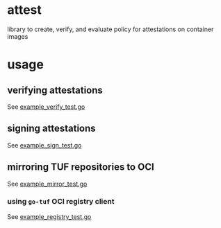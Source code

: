# attest
library to create, verify, and evaluate policy for attestations on container images

# usage
## verifying attestations
See [example_verify_test.go](./pkg/attest/example_verify_test.go)

## signing attestations
See [example_sign_test.go](./pkg/attest/example_sign_test.go)

## mirroring TUF repositories to OCI
See [example_mirror_test.go](./pkg/mirror/example_mirror_test.go)

### using `go-tuf` OCI registry client
See [example_registry_test.go](./pkg/tuf/example_registry_test.go)
